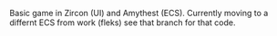 Basic game in Zircon (UI) and Amythest (ECS). Currently moving to a differnt ECS from work (fleks) see that branch for that code.
